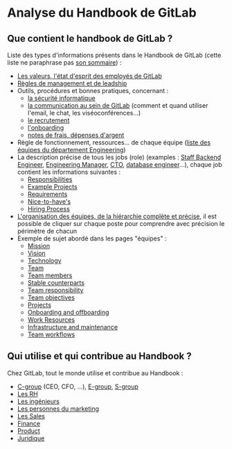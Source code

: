 # Analyse du Handbook de GitLab

## Que contient le handbook de GitLab ?

Liste des types d'informations présents dans le Handbook de GitLab (cette liste ne paraphrase pas [son sommaire](https://about.gitlab.com/handbook/)) :

- [Les valeurs, l'état d'esprit des employés de GitLab](https://about.gitlab.com/handbook/values/)
- [Règles de management et de leadship](https://about.gitlab.com/handbook/leadership/)
- Outils, procédures et bonnes pratiques, concernant :
	- [la sécurité informatique](https://about.gitlab.com/handbook/security/)
	- [la communication au sein de GitLab](https://about.gitlab.com/handbook/communication/) (comment et quand utiliser l'email, le chat, les viséoconférences...)
	- [le recrutement](https://about.gitlab.com/handbook/hiring/)
	- [l'onboarding](https://about.gitlab.com/handbook/general-onboarding/)
	- [notes de frais, dépenses d'argent](https://about.gitlab.com/handbook/spending-company-money/)
- Règle de fonctionnement, ressources… de chaque équipe ([liste des équipes du département Engineering](https://about.gitlab.com/handbook/engineering/#engineering-departments--teams))
- La description précise de tous les jobs (role) (examples : [
Staff Backend Engineer](https://gitlab.com/gitlab-com/www-gitlab-com/blob/master/source/job-families/engineering/backend-engineer/index.html.md#staff-backend-engineer), [
Engineering Manager](https://gitlab.com/gitlab-com/www-gitlab-com/blob/master/source/job-families/engineering/backend-engineer/index.html.md#engineering-manager), [CTO](https://gitlab.com/gitlab-com/www-gitlab-com/blob/master/source/job-families/engineering/chief-technology-officer/index.html.md), [database engineer](https://gitlab.com/gitlab-com/www-gitlab-com/blob/master/source/job-families/engineering/database-engineer/index.html.md)...), chaque job contient les informations suivantes :
	- [Responsibilities](https://gitlab.com/gitlab-com/www-gitlab-com/blob/master/source/job-families/engineering/database-engineer/index.html.md#responsibilities)
	- [Example Projects](https://gitlab.com/gitlab-com/www-gitlab-com/blob/master/source/job-families/engineering/database-engineer/index.html.md#example-projects)
	- [Requirements](https://gitlab.com/gitlab-com/www-gitlab-com/blob/master/source/job-families/engineering/database-engineer/index.html.md#requirements)
	- [Nice-to-have's](https://gitlab.com/gitlab-com/www-gitlab-com/blob/master/source/job-families/engineering/database-engineer/index.html.md#nice-to-haves)
	- [Hiring Process](https://gitlab.com/gitlab-com/www-gitlab-com/blob/master/source/job-families/engineering/database-engineer/index.html.md#hiring-process)
- [L'organisation des équipes, de la hiérarchie complète et précise](https://about.gitlab.com/company/team/org-chart/), il est possible de cliquer sur chaque poste pour comprendre avec précision le périmètre de chacun
- Exemple de sujet abordé dans les pages "équipes" :
	- [Mission](https://about.gitlab.com/handbook/engineering/dev-backend/distribution/#mission)
	- [Vision](https://about.gitlab.com/handbook/engineering/dev-backend/distribution/#vision)
	- [Technology](https://about.gitlab.com/handbook/engineering/dev-backend/distribution/#technology)
	- [Team](https://about.gitlab.com/handbook/engineering/dev-backend/distribution/#team)
	- [Team members](https://about.gitlab.com/handbook/engineering/dev-backend/distribution/#team-members)
	- [Stable counterparts](https://about.gitlab.com/handbook/engineering/dev-backend/distribution/#stable-counterparts)
	- [Team responsibility](https://about.gitlab.com/handbook/engineering/dev-backend/distribution/#team-responsibility)
	- [Team objectives](https://about.gitlab.com/handbook/engineering/dev-backend/distribution/#team-objectives)
	- [Projects](https://about.gitlab.com/handbook/engineering/dev-backend/distribution/#projects)
	- [Onboarding and offboarding](https://about.gitlab.com/handbook/engineering/dev-backend/distribution/#projects)
	- [Work Resources](https://about.gitlab.com/handbook/engineering/dev-backend/distribution/#work-resources)
	- [Infrastructure and maintenance](https://about.gitlab.com/handbook/engineering/dev-backend/distribution/#infrastructure-and-maintenance)
	- [Team workflows](https://about.gitlab.com/handbook/engineering/dev-backend/distribution/#team-workflows)

## Qui utilise et qui contribue au Handbook ?

Chez GitLab, tout le monde utilise et contribue au Handbook :

- [C-group](https://about.gitlab.com/handbook/leadership/#c-group) (CEO, CFO, ...), [E-group](https://about.gitlab.com/handbook/leadership/#e-group), [S-group](https://about.gitlab.com/handbook/leadership/#s-group)
- [Les RH](https://gitlab.com/gitlab-com/www-gitlab-com/commits/master/source/handbook/people-operations/index.html.md)
- [Les ingénieurs](https://gitlab.com/gitlab-com/www-gitlab-com/commits/master/source/handbook/engineering/index.html.md)
- [Les personnes du marketing](https://gitlab.com/gitlab-com/www-gitlab-com/commits/master/source/handbook/marketing/index.html.md)
- [Les Sales](https://about.gitlab.com/handbook/sales/)
- [Finance](https://about.gitlab.com/handbook/finance/)
- [Product](https://about.gitlab.com/handbook/product/)
- [Juridique](https://about.gitlab.com/handbook/legal/)